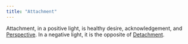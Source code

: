```yaml
---
title: "Attachment"
---
```


Attachment, in a positive light, is healthy desire, acknowledgement, and [Perspective](Terms/Perspective.md). In a negative light, it is the opposite of [Detachment](Terms/Detachment.md).